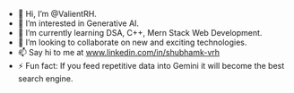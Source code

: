 - 👋 Hi, I’m @ValientRH.
- 👀 I’m interested in Generative AI.
- 🌱 I’m currently learning DSA, C++, Mern Stack Web Development.
- 💞️ I’m looking to collaborate on new and exciting technologies.
- 📫 Say hi to me at www.linkedin.com/in/shubhamk-vrh
- ⚡ Fun fact: If you feed repetitive data into Gemini it will become the best search engine.

<!---
ValientRH/ValientRH is a ✨ special ✨ repository because its `README.md` (this file) appears on your GitHub profile.
You can click the Preview link to take a look at your changes.
--->
